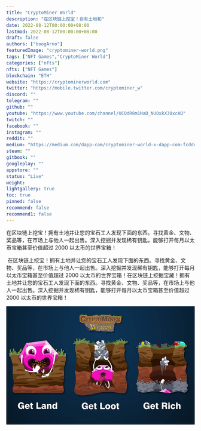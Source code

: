 ```yaml
---
title: "CryptoMiner World"
description: "在区块链上挖宝！自有土地和"
date: 2022-08-12T00:00:00+08:00
lastmod: 2022-08-12T00:00:00+08:00
draft: false
authors: ["boogArno"]
featuredImage: "cryptominer-world.png"
tags: ["NFT Games","CryptoMiner World"]
categories: ["nfts"]
nfts: ["NFT Games"]
blockchain: "ETH"
website: "https://cryptominerworld.com"
twitter: "https://mobile.twitter.com/cryptominer_w"
discord: ""
telegram: ""
github: ""
youtube: "https://www.youtube.com/channel/UCQdR8m1NaD_NUOxkX30xcAQ"
twitch: ""
facebook: ""
instagram: ""
reddit: ""
medium: "https://medium.com/dapp-com/cryptominer-world-x-dapp-com-fcdddb53fc80"
steam: ""
gitbook: ""
googleplay: ""
appstore: ""
status: "Live"
weight: 
lightgallery: true
toc: true
pinned: false
recommend: false
recommend1: false
---
```


在区块链上挖宝！拥有土地并让您的宝石工人发现下面的东西。寻找黄金、文物、奖品等，在市场上与他人一起出售。深入挖掘并发现稀有钥匙，能够打开每月以太币宝箱甚至价值超过 2000 以太币的世界宝箱！

 在区块链上挖宝！拥有土地并让您的宝石工人发现下面的东西。寻找黄金、文物、奖品等，在市场上与他人一起出售。深入挖掘并发现稀有钥匙，能够打开每月以太币宝箱甚至价值超过 2000 以太币的世界宝箱！在区块链上挖掘宝藏！拥有土地并让您的宝石工人发现下面的东西。寻找黄金、文物、奖品等，在市场上与他人一起出售。深入挖掘并发现稀有钥匙，能够打开每月以太币宝箱甚至价值超过 2000 以太币的世界宝箱！

![1](1.jpg)


